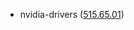 - nvidia-drivers ([515.65.01](https://docs.nvidia.com/datacenter/tesla/tesla-release-notes-515-65-01/index.html))
